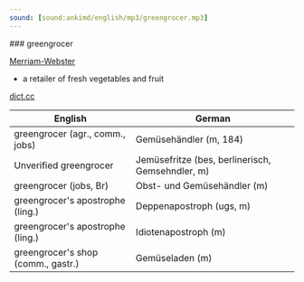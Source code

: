 ```yaml
---
sound: [sound:ankimd/english/mp3/greengrocer.mp3]
---
```


\### greengrocer

[Merriam-Webster](https://www.merriam-webster.com/dictionary/greengrocer)

- a retailer of fresh vegetables and fruit

[dict.cc](https://www.dict.cc/greengrocer)

| English        | German       |
| -------------- | ------------ |
| greengrocer (agr., comm., jobs) | Gemüsehändler (m, 184) |
| Unverified greengrocer | Jemüsefritze (bes, berlinerisch, Gemsehndler, m) |
| greengrocer (jobs, Br) | Obst- und Gemüsehändler (m) |
| greengrocer's apostrophe (ling.) | Deppenapostroph (ugs, m) |
| greengrocer's apostrophe (ling.) | Idiotenapostroph (m) |
| greengrocer's shop (comm., gastr.) | Gemüseladen (m) |
